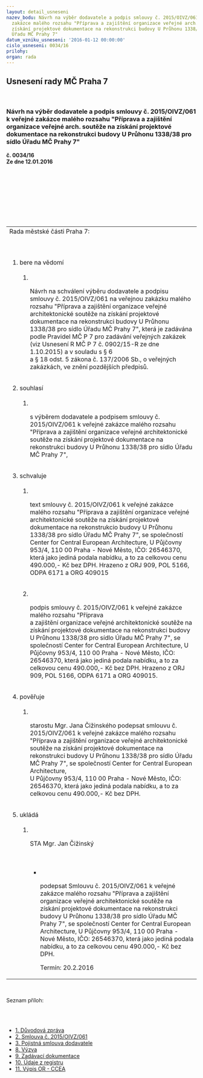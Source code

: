 ```yaml
---
layout: detail_usneseni
nazev_bodu: Návrh na výběr dodavatele a podpis smlouvy č. 2015/OIVZ/061 k veřejné
  zakázce malého rozsahu "Příprava a zajištění organizace veřejné arch. soutěže na
  získání projektové dokumentace na rekonstrukci budovy U Průhonu 1338/38 pro sídlo
  Úřadu MČ Prahy 7"
datum_vzniku_usneseni: '2016-01-12 00:00:00'
cislo_usneseni: 0034/16
prilohy: 
organ: rada
---
```

<div id="ucUsn_pList" class="usn">
	<span><h2>Usnesení rady MČ Praha 7 </h2>
<br></span><div class="standBody">
<span><h3>Návrh na výběr dodavatele a podpis smlouvy č. 2015/OIVZ/061 k veřejné zakázce malého rozsahu "Příprava a zajištění organizace veřejné arch. soutěže na získání projektové dokumentace na rekonstrukci budovy U Průhonu 1338/38 pro sídlo Úřadu MČ Prahy 7"</h3></span><div class="center">
		<strong>č. 0034/16</strong><br>
	</div>
<div class="center">
		<strong>Ze dne 12.01.2016</strong><br><br>
	</div>
<p><br></p>
<table class="documentProperties tableView">
<br><tbody>
<br><tr>
<br><td>Rada městské části Praha 7:</td>
</tr>
<br><tr>
<br><td>
<br><ol class="urzList_view">
<br><li class="urzClass1">bere na vědomí <br><ol class="urzOlClass">
<br><li class="urzClass2">
<br><p>Návrh na schválení výběru dodavatele a podpisu smlouvy č. 2015/OIVZ/061 na veřejnou zakázku malého rozsahu "Příprava a zajištění organizace veřejné architektonické soutěže na získání projektové dokumentace na rekonstrukci budovy U Průhonu 1338/38 pro sídlo Úřadu MČ Prahy 7", která je zadávána podle Pravidel MČ P 7 pro zadávání veřejných zakázek (viz Usnesení R MČ P 7 č. 0902/15-R ze dne 1.10.2015) a v souladu s § 6 <br>a § 18 odst. 5 zákona č. 137/2006 Sb., o veřejných zakázkách, ve znění pozdějších předpisů.</p>
</li>
</ol>
<br>
</li>
<li class="urzClass1">souhlasí <br><ol class="urzOlClass">
<br><li class="urzClass2">
<br><p>s výběrem dodavatele a podpisem smlouvy č. 2015/OIVZ/061 k veřejné zakázce malého rozsahu "Příprava a zajištění organizace veřejné architektonické soutěže na získání projektové dokumentace na rekonstrukci budovy U Průhonu 1338/38 pro sídlo Úřadu MČ Prahy 7",</p>
</li>
</ol>
<br>
</li>
<li class="urzClass1">schvaluje <br><ol class="urzOlClass">
<br><li class="urzClass2">
<br><p>text smlouvy č. 2015/OIVZ/061 k veřejné zakázce malého rozsahu "Příprava a zajištění organizace veřejné architektonické soutěže na získání projektové dokumentace na rekonstrukcio budovy U Průhonu 1338/38 pro sídlo Úřadu MČ Prahy 7", se společností Center for Central European Architecture, U Půjčovny 953/4, 110 00 Praha - Nové Město, IČO: 26546370, která jako jediná podala nabídku, a to za celkovou cenu 490.000,- Kč bez DPH. Hrazeno z ORJ 909, POL 5166, ODPA 6171 a ORG 409015</p>
<br>
</li>
<li class="urzClass2">
<br><p>podpis smlouvy č. 2015/OIVZ/061 k veřejné zakázce malého rozsahu "Příprava <br>a zajištění organizace veřejné architektonické soutěže na získání projektové dokumentace na rekonstrukci budovy U Průhonu 1338/38 pro sídlo Úřadu MČ Prahy 7", se společností Center for Central European Architecture, U Půjčovny 953/4, 110 00 Praha - Nové Město, IČO: 26546370, která jako jediná podala nabídku, a to za celkovou cenu 490.000,- Kč bez DPH. Hrazeno z ORJ 909, POL 5166, ODPA 6171 a ORG 409015.</p>
</li>
</ol>
<br>
</li>
<li class="urzClass1">pověřuje <br><ol class="urzOlClass">
<br><li class="urzClass2">
<br><p>starostu Mgr. Jana Čižinského podepsat smlouvu č. 2015/OIVZ/061 k veřejné zakázce malého rozsahu "Příprava a zajištění organizace veřejné architektonické soutěže na získání projektové dokumentace na rekonstrukci budovy U Průhonu 1338/38 pro sídlo Úřadu MČ Prahy 7", se společností Center for Central European Architecture, <br>U Půjčovny 953/4, 110 00 Praha - Nové Město, IČO: 26546370, která jako jediná podala nabídku, a to za celkovou cenu 490.000,- Kč bez DPH.</p>
</li>
</ol>
<br>
</li>
<li class="urzClass1">ukládá <br><ol class="urzOlClass">
<br><li class="urzClass2">
<br><p>STA Mgr. Jan Čižinský</p>
<br><ul class="urzUlClass">
<br><li class="urzClass3">
<br><p>podepsat Smlouvu č. 2015/OIVZ/061 k veřejné zakázce malého rozsahu "Příprava a zajištění organizace veřejné architektonické soutěže na získání projektové dokumentace na rekonstrukci budovy U Průhonu 1338/38 pro sídlo Úřadu MČ Prahy 7", se společností Center for Central European Architecture, U Půjčovny 953/4, 110 00 Praha - Nové Město, IČO: 26546370, která jako jediná podala nabídku, a to za celkovou cenu 490.000,- Kč bez DPH.</p>Termín: 20.2.2016</li>
</ul>
</li>
</ol>
</li>
</ol>
</td>
</tr>
</tbody>
</table>
<br><p>Seznam příloh:</p>
<br><ul>
<br><li>
<a href="/zdroj.aspx?typ=4&amp;Id=69685&amp;sh=-878369355" target="_blank" title="Odkaz na soubor - 30 kB - nové okno">1. Důvodová zpráva</a><br>
</li>
<li>
<a href="/zdroj.aspx?typ=4&amp;Id=69686&amp;sh=-878335531" target="_blank" title="Odkaz na soubor - 97,5 kB - nové okno">2. Smlouva č. 2015/OIVZ/061</a><br>
</li>
<li>
<a href="/zdroj.aspx?typ=4&amp;Id=69687&amp;sh=-878432779" target="_blank" title="Odkaz na soubor - 201,6 kB - nové okno">3. Pojistná smlouva dodavatele</a><br>
</li>
<li>
<a href="/zdroj.aspx?typ=4&amp;Id=69688&amp;sh=-877710315" target="_blank" title="Odkaz na soubor - 165,5 kB - nové okno">8. Výzva</a><br>
</li>
<li>
<a href="/zdroj.aspx?typ=4&amp;Id=69689&amp;sh=-877676491" target="_blank" title="Odkaz na soubor - 2 MB - nové okno">9. Zadávací dokumentace</a><br>
</li>
<li>
<a href="/zdroj.aspx?typ=4&amp;Id=69690&amp;sh=-536039755" target="_blank" title="Odkaz na soubor - 71,6 kB - nové okno">10. Údaje z registru </a><br>
</li>
<li><a href="/zdroj.aspx?typ=4&amp;Id=69691&amp;sh=-536145195" target="_blank" title="Odkaz na soubor - 91,8 kB - nové okno">11. Výpis OR - CCEA</a></li>
</ul>
</div>
</div>